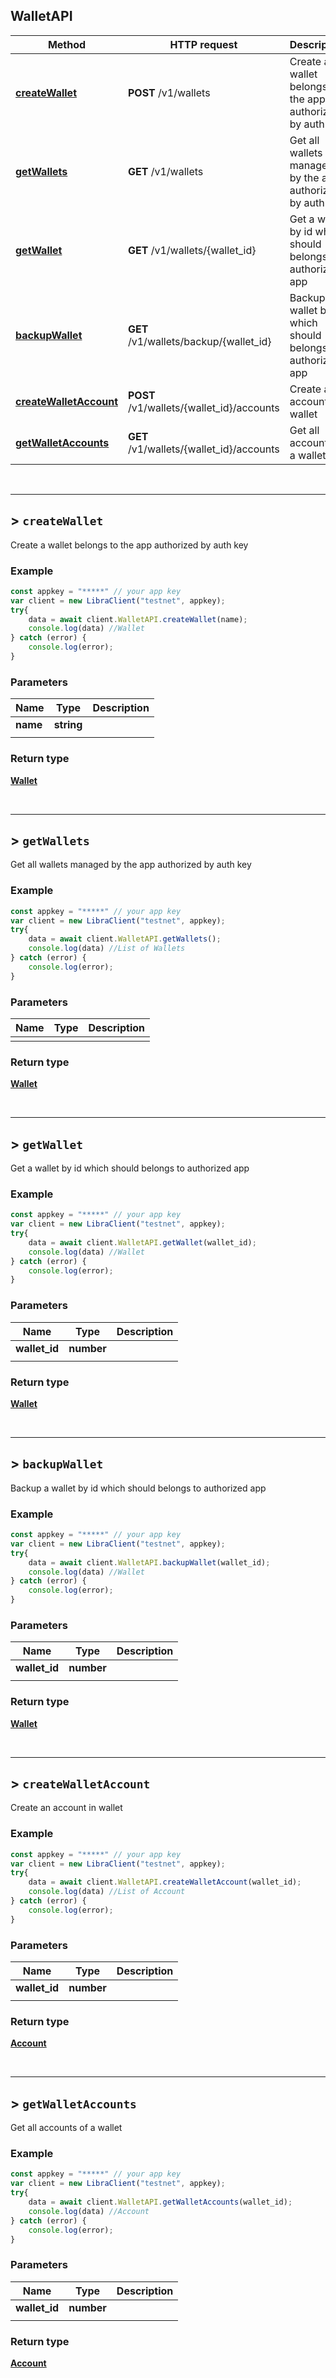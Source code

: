 ## WalletAPI

Method | HTTP request | Description
------------- | ------------- | -------------
[**createWallet**](wallet_api.md#createWallet ) | **POST** /v1/wallets | Create a wallet belongs to the app authorized by auth key
[**getWallets**](wallet_api.md#getWallets ) | **GET** /v1/wallets | Get all wallets managed by the app authorized by auth key
[**getWallet**](wallet_api.md#getWallet ) | **GET** /v1/wallets/{wallet_id} | Get a wallet by id which should belongs to authorized app
[**backupWallet**](wallet_api.md#backupWallet ) | **GET** /v1/wallets/backup/{wallet_id} | Backup a wallet by id which should belongs to authorized app
[**createWalletAccount**](wallet_api.md#createWalletAccount ) | **POST** /v1/wallets/{wallet_id}/accounts | Create an account in wallet
[**getWalletAccounts**](wallet_api.md#getWalletAccounts ) | **GET** /v1/wallets/{wallet_id}/accounts | Get all accounts of a wallet



<br/><hr/>

## > `createWallet`

Create a wallet belongs to the app authorized by auth key

### Example

```javascript
const appkey = "*****" // your app key
var client = new LibraClient("testnet", appkey);
try{
    data = await client.WalletAPI.createWallet(name);
    console.log(data) //Wallet
} catch (error) {
    console.log(error);
}
```

### Parameters

Name | Type | Description 
------------- | ------------- | -------------
 **name** | **string**|  
  |   |  

### Return type

[**Wallet**](../Wallet.md)


<br/><hr/>

## > `getWallets`

Get all wallets managed by the app authorized by auth key

### Example

```javascript
const appkey = "*****" // your app key
var client = new LibraClient("testnet", appkey);
try{
    data = await client.WalletAPI.getWallets();
    console.log(data) //List of Wallets
} catch (error) {
    console.log(error);
}
```

### Parameters

Name | Type | Description 
------------- | ------------- | -------------
  |   |  

### Return type

[**Wallet**](../Wallet.md)


<br/><hr/>

## > `getWallet`

Get a wallet by id which should belongs to authorized app

### Example

```javascript
const appkey = "*****" // your app key
var client = new LibraClient("testnet", appkey);
try{
    data = await client.WalletAPI.getWallet(wallet_id);
    console.log(data) //Wallet
} catch (error) {
    console.log(error);
}
```

### Parameters

Name | Type | Description 
------------- | ------------- | -------------
 **wallet_id** | **number**|  
  |   |  

### Return type

[**Wallet**](../Wallet.md)


<br/><hr/>

## > `backupWallet`

Backup a wallet by id which should belongs to authorized app

### Example

```javascript
const appkey = "*****" // your app key
var client = new LibraClient("testnet", appkey);
try{
    data = await client.WalletAPI.backupWallet(wallet_id);
    console.log(data) //Wallet
} catch (error) {
    console.log(error);
}
```

### Parameters

Name | Type | Description 
------------- | ------------- | -------------
 **wallet_id** | **number**|  
  |   |  

### Return type

[**Wallet**](../Wallet.md)


<br/><hr/>

## > `createWalletAccount`

Create an account in wallet

### Example

```javascript
const appkey = "*****" // your app key
var client = new LibraClient("testnet", appkey);
try{
    data = await client.WalletAPI.createWalletAccount(wallet_id);
    console.log(data) //List of Account
} catch (error) {
    console.log(error);
}
```

### Parameters

Name | Type | Description 
------------- | ------------- | -------------
 **wallet_id** | **number**|  
  |   |  

### Return type

[**Account**](../Account.md)


<br/><hr/>

## > `getWalletAccounts`

Get all accounts of a wallet

### Example

```javascript
const appkey = "*****" // your app key
var client = new LibraClient("testnet", appkey);
try{
    data = await client.WalletAPI.getWalletAccounts(wallet_id);
    console.log(data) //Account
} catch (error) {
    console.log(error);
}
```

### Parameters

Name | Type | Description 
------------- | ------------- | -------------
 **wallet_id** | **number**|  
  |   |  

### Return type

[**Account**](../Account.md)

